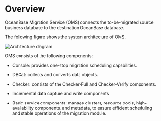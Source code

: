 # Overview

OceanBase Migration Service (OMS) connects the to-be-migrated source business database to the destination OceanBase database. 

The following figure shows the system architecture of OMS. 

![Architecture diagram](https://help-static-aliyun-doc.aliyuncs.com/assets/img/en-US/3623718461/p244972.png)

OMS consists of the following components:

* Console: provides one-stop migration scheduling capabilities.
  
* DBCat: collects and converts data objects.

* Checker: consists of the Checker-Full and Checker-Verify components.

* Incremental data capture and write components

* Basic service components: manage clusters, resource pools, high-availability components, and metadata, to ensure efficient scheduling and stable operations of the migration module.
